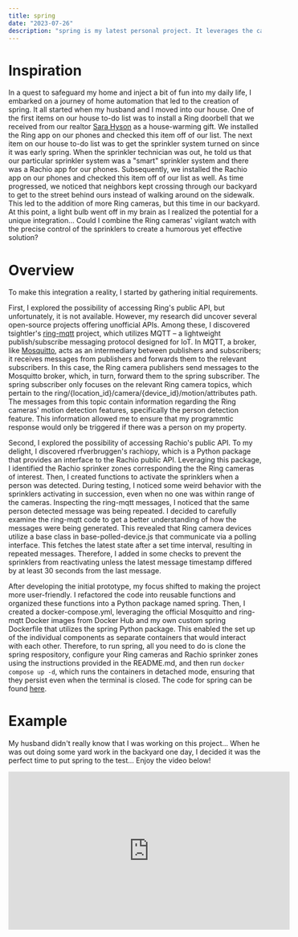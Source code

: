 ```yaml
---
title: spring
date: "2023-07-26"
description: "spring is my latest personal project. It leverages the capabilities of Ring cameras and Rachio sprinklers to orchestrate a harmonious collaboration between surveillance and irrigation systems. I'll discuss spring in further detail in this blog post."
---
```


# Inspiration

In a quest to safeguard my home and inject a bit of fun into my daily life, I embarked on a journey of home automation that led to the creation of spring. It all started when my husband and I moved into our house. One of the first items on our house to-do list was to install a Ring doorbell that we received from our realtor [Sara Hyson](https://www.homes.com/real-estate-agents/sara-hyson/c6pevke/) as a house-warming gift. We installed the Ring app on our phones and checked this item off of our list. The next item on our house to-do list was to get the sprinkler system turned on since it was early spring. When the sprinkler technician was out, he told us that our particular sprinkler system was a "smart" sprinkler system and there was a Rachio app for our phones. Subsequently, we installed the Rachio app on our phones and checked this item off of our list as well. As time progressed, we noticed that neighbors kept crossing through our backyard to get to the street behind ours instead of walking around on the sidewalk. This led to the addition of more Ring cameras, but this time in our backyard. At this point, a light bulb went off in my brain as I realized the potential for a unique integration... Could I combine the Ring cameras' vigilant watch with the precise control of the sprinklers to create a humorous yet effective solution?

# Overview

To make this integration a reality, I started by gathering initial requirements.

First, I explored the possibility of accessing Ring's public API, but unfortunately, it is not available. However, my research did uncover several open-source projects offering unofficial APIs. Among these, I discovered tsightler's [ring-mqtt](https://github.com/tsightler/ring-mqtt) project, which utilizes MQTT – a lightweight publish/subscribe messaging protocol designed for IoT. In MQTT, a broker, like [Mosquitto](https://mosquitto.org/), acts as an intermediary between publishers and subscribers; it receives messages from publishers and forwards them to the relevant subscribers. In this case, the Ring camera publishers send messages to the Mosquitto broker, which, in turn, forward them to the spring subscriber. The spring subscriber only focuses on the relevant Ring camera topics, which pertain to the ring/{location_id}/camera/{device_id}/motion/attributes path. The messages from this topic contain information regarding the Ring cameras' motion detection features, specifically the person detection feature. This information allowed me to ensure that my programmtic response would only be triggered if there was a person on my property.

Second, I explored the possibility of accessing Rachio's public API. To my delight, I discovered rfverbruggen's rachiopy, which is a Python package that provides an interface to the Rachio public API. Leveraging this package, I identified the Rachio sprinker zones corresponding the the Ring cameras of interest. Then, I created functions to activate the sprinklers when a person was detected. During testing, I noticed some weird behavior with the sprinklers activating in succession, even when no one was within range of the cameras. Inspecting the ring-mqtt messages, I noticed that the same person detected message was being repeated. I decided to carefully examine the ring-mqtt code to get a better understanding of how the messages were being generated. This revealed that Ring camera devices utilize a base class in base-polled-device.js that communicate via a polling interface. This fetches the latest state after a set time interval, resulting in repeated messages. Therefore, I added in some checks to prevent the sprinklers from reactivating unless the latest message timestamp differed by at least 30 seconds from the last message.

After developing the initial prototype, my focus shifted to making the project more user-friendly. I refactored the code into reusable functions and organized these functions into a Python package named spring. Then, I created a docker-compose.yml, leveraging the official Mosquitto and ring-mqtt Docker images from Docker Hub and my own custom spring Dockerfile that utilizes the spring Python package. This enabled the set up of the individual components as separate containers that would interact with each other. Therefore, to run spring, all you need to do is clone the spring respository, configure your Ring cameras and Rachio sprinker zones using the instructions provided in the README.md, and then run `docker compose up -d`, which runs the containers in detached mode, ensuring that they persist even when the terminal is closed. The code for spring can be found [here](https://github.com/mgibbs1259/spring/tree/main).

# Example

My husband didn't really know that I was working on this project... When he was out doing some yard work in the backyard one day, I decided it was the perfect time to put spring to the test... Enjoy the video below!

<iframe width="560" height="315"  src="https://www.youtube.com/embed/dbiAgqJLSO0" frameborder="0" allowfullscreen></iframe>
